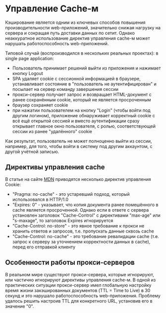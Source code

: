# Управление Cache-м

Кэширование является одним из ключевых способов повышения производительности web-приложений, значительно снижая нагрузку на сервера и сокращая путь доставки данных по сетит. Однако неаккуратное использование директив управления cache-м может нарушать работоспособность web-приложений.

Типовой случай (воспроизводился в нескольких реальных проектах): в single page application:

- Пользователь принимает решений выйти из приложения и нажимает кнопку Logout
- SPA удаляет cookie с сессионной информацией в браузере, устанавливает состояние в "пользователь не аутентифицирован" и посылает на сервер команду завершения сессии
- прокси-сервер получает запрос и возвращает HTML-документ с ранее сохранённым cookie, который не является просроченным
- браузер сохраняет cookie
- при нажатии пользователем на кнопку "Login" (чтобы войти под другим логином), приложение обнаруживает корректный cookie с всё ещё открытой сессией и вместо аутентификации сразу открывает главное окно пользователя, с ролью, соответствующей сессии из ранее "удалённого" cookie

Как результат, пользователь не может полноценно выйти из сессии, например, для того, чтобы войти в систему под другим аккаунтом, с другой учётной записью.

## Директивы управления cache

В статье на сайте [MDN](https://developer.mozilla.org/ru/docs/Web/HTTP/Headers/Expires) приводятся несколько директив управления Cookie:

- "Pragma: no-cache" - это устаревший подход, который использовался в HTTP/1.0
- "Expires: 0" - указывает, что копия документа ранее помешённого в cache является просроченной. Однако если в ответе с сервера установлен заголовок "Cache-Control" с директивами "max-age" или "s-maxage", то заголовок Expires игнорируется
- "Cache-Control: no-store" - это явное требование к прокси не хранить ответов и запросов, т.е. пропускать данные сквозь cache
- "Cache-Control: no-cache" - это требование ревалидации cache (т.е. запрос к серверу за уточнением корректности данных в cache), перед его отправкой клиенту

## Особенности работы прокси-серверов

В реальном мире существуют прокси-сервера, которые игнорируют, или частично игнорируют директивы управления cache-м. В одной из практических ситуации прокси-сервер имел глобальную настройку время жизни закэшированных документов (TTL = Time to Live) в 30 секунд и это нарушало работоспособность web-приложения. Проблему удалось решить настроив TTL для конкретного URL, установив его в значение "0".
